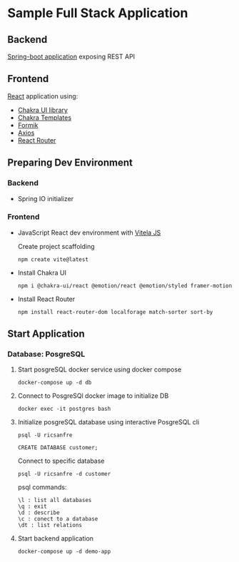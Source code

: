 # Sample Full Stack Application

## Backend

[Spring-boot application](https://spring.io/projects/spring-boot) exposing REST API

## Frontend

[React](https://react.dev/) application using:
- [Chakra UI library](https://chakra-ui.com/)
- [Chakra Templates](https://chakra-templates.dev/)
- [Formik](https://formik.org/)
- [Axios](https://axios-http.com/)
- [React Router](https://reactrouter.com/)

## Preparing Dev Environment

### Backend

- Spring IO initializer


### Frontend

- JavaScript React dev environment with [Vitela JS](https://vitejs.dev/)

  Create project scaffolding
  ```
  npm create vite@latest
  ```

- Install Chakra UI
  
  ```
  npm i @chakra-ui/react @emotion/react @emotion/styled framer-motion
  ```
   
- Install React Router

  ```
  npm install react-router-dom localforage match-sorter sort-by
  ```


## Start Application

### Database: PosgreSQL

1. Start posgreSQL docker service using docker compose

   ```shell
   docker-compose up -d db
   ```

2. Connect to PosgreSQl docker image to initialize DB

   ```shell
   docker exec -it postgres bash
   ```

3. Initialize posgreSQL database using interactive PosgreSQL cli

   ```shell
   psql -U ricsanfre
   
   CREATE DATABASE customer;
   ```
   
   Connect to specific database
   ```shell
   psql -U ricsanfre -d customer
   ```

   psql commands:
   ```
   \l : list all databases
   \q : exit
   \d : describe
   \c : conect to a database
   \dt : list relations
   ```

4. Start backend application

   ```shell
   docker-compose up -d demo-app
  ```
  